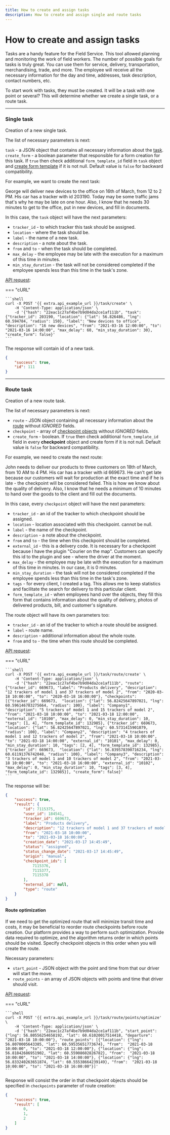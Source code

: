 ```yaml
---
title: How to create and assign tasks
description: How to create and assign single and route tasks
---
```


# How to create and assign tasks

Tasks are a handy feature for the Field Service. This tool allowed planning and monitoring the work of field workers. The number of possible goals for tasks is truly great. You can use them for service, delivery, transportation,
merchandising, trade, and more. The employee will receive all the necessary information for the day and time, addresses,
task description, contact numbers, etc.

To start work with tasks, they must be created. It will be a task with one point or several? This will determine whether
we create a single task, or a route task.

<hr>

### Single task

Creation of a new single task.

The list of necessary parameters is next:

`task` - a JSON object that contains all necessary information about the [task](../resources/field_service/task/index.md#task-object).
`create_form` - a boolean parameter that responsible for a form creation for this task.  If `true` then check additional `form_template_id` field in `task` object and [create form template](../resources/field_service/form/template.md#create) if it is not null. Default value is `false` for backward compatibility.

For example, we want to create the next task:

George will deliver new devices to the office on 16th of March, from 12 to 2 PM. His car has a tracker with id 203190.
Today may be some traffic jams that's why he may be late on one hour. Also, I know that he needs 30 minutes to get to the 
office, put in new devices, and fill in documents.

In this case, the `task` object will have the next parameters:

* `tracker_id` - to which tracker this task should be assigned.
* `location` - where the task should be.
* `label` - the name of a new task.
* `description` - a note about the task.
* `from` and `to` - when the task should be completed.
* `max_delay` - the employee may be late with the execution for a maximum of this time in minutes.
* `min_stay_duration` - the task will not be considered completed if the employee spends less than this time in the task's zone.

[API request](../resources/field_service/task/index.md#create):

=== "cURL"

    ```shell
    curl -X POST '{{ extra.api_example_url }}/task/create' \
        -H 'Content-Type: application/json' \ 
        -d '{"hash": "22eac1c27af4be7b9d04da2ce1af111b", "task": {"tracker_id": 203190, "location": {"lat": 56.826486, "lng": 60.594784, "radius": 150}, "label": "New devices to office", "description": "16 new devices", "from": "2021-03-16 12:00:00", "to": "2021-03-16 14:00:00", "max_delay": 60, "min_stay_duration": 30}, "create_form": false}'
    ```

The response will contain id of a new task.

```json
{
    "success": true,
    "id": 111
}
```

<hr>

### Route task

Creation of a new route task.

The list of necessary parameters is next:

* `route` - JSON object containing all necessary information about the [route](../resources/field_service/task/route/index.md#route-object) without *IGNORED* fields.
* `checkpoint` - array of [checkpoint objects](../resources/field_service/task/checkpoint.md#checkpoint-object) without *IGNORED* fields.
* `create_form` - boolean. If `true` then check additional `form_template_id` field in every **checkpoint** object and create form if it is not null. Default value is `false` for backward compatibility.

For example, we need to create the next route:

John needs to deliver our products to three customers on 18th of March, from 10 AM to 4 PM. His car has a tracker with
id 669673. He can't get late because our customers will wait for production at the exact time and if he is late - the checkpoint
will be considered failed. This is how we know about the quality of delivery. Also, I know that he needs a minimum of 10 minutes
to hand over the goods to the client and fill out the documents.

In this case, every `checkpoint` object will have the next parameters:

* `tracker_id` - an id of the tracker to which checkpoint should be assigned.
* `location` - location associated with this checkpoint. cannot be null.
* `label` - the name of the checkpoint.
* `description` - a note about the checkpoint.
* `from` and `to` - the time when this checkpoint should be completed.
* `external_id` - this is a delivery code. It is necessary for a checkpoint because I have the plugin "Courier on the map".
  Customers can specify this id to the plugin and see - where the driver at the moment.
* `max_delay` - the employee may be late with the execution for a maximum of this time in minutes. In our case, it is 0 minutes.
* `min_stay_duration` - the task will not be considered completed if the employee spends less than this time in the task's zone.
* `tags` - for every client, I created a tag. This allows me to keep statistics and facilitate the search for delivery to
  this particular client.
* `form_template_id` - when employees hand over the objects, they fill this form that contains information about the quality
  of delivery, photos of delivered products, bill, and customer's signature.
  
The route object will have its own parameters too:

* `tracker_id` - an id of the tracker to which a route should be assigned.
* `label` - route name.
* `description` - additional information about the whole route.
* `from` and `to` - the time when this route should be completed.

[API request](../resources/field_service/task/route/index.md#create):

=== "cURL"

    ```shell
    curl -X POST '{{ extra.api_example_url }}/task/route/create' \
        -H 'Content-Type: application/json' \ 
        -d '{"hash": "22eac1c27af4be7b9d04da2ce1af111b", "route": {"tracker_id": 669673, "label": "Products delivery", "description": "12 trackers of model 1 and 37 trackers of model 2", "from": "2020-03-18 10:00:00", "to": "2020-03-18 16:00:00"}, "checkpoints": [{"tracker_id": 669673,  "location": {"lat": 56.82425647897021, "lng": 60.596146783275664, "radius": 100}, "label": "Company1", "description": "5 trackers of model 1 and 15 trackers of model 2", "from": "2021-03-18 10:00:00", "to": "2021-03-18 12:00:00", "external_id": "10100", "max_delay": 0, "min_stay_duration": 10, "tags": [1, 4], "form_template_id": 132985}, {"tracker_id": 669673,  "location": {"lat": 56.82425647897021, "lng": 60.5731415901079, "radius": 100}, "label": "Company2", "description": "4 trackers of model 1 and 12 trackers of model 2", "from": "2021-03-18 10:00:00", "to": "2021-03-18 14:00:00", "external_id": "10101", "max_delay": 0, "min_stay_duration": 10, "tags": [2, 4], "form_template_id": 132985}, {"tracker_id": 669673,  "location": {"lat": 56.839578390716234, "lng": 60.61191376742048, "radius": 100}, "label": "Company3", "description": "3 trackers of model 1 and 10 trackers of model 2", "from": "2021-03-18 10:00:00", "to": "2021-03-18 16:00:00", "external_id": "10102", "max_delay": 0, "min_stay_duration": 10, "tags": [3, 4], "form_template_id": 132985}], "create_form": false}'
    ```

The response will be:

```json
{
    "success": true,
    "result": {
        "id": 7115375,
        "user_id": 184541,
        "tracker_id": 669673,
        "label": "Products delivery",
        "description": "12 trackers of model 1 and 37 trackers of model 2",
        "from": "2021-03-18 10:00:00",
        "to": "2021-03-18 16:00:00",
        "creation_date": "2021-03-17 14:45:49",
        "status": "assigned",
        "status_change_date": "2021-03-17 14:45:49",
        "origin": "manual",
        "checkpoint_ids": [
            7115376,
            7115377,
            7115378
        ],
        "external_id": null,
        "type": "route"
    }
}
```

#### Route optimization

If we need to get the optimized route that will minimize transit time and costs, it may be beneficial to reorder route checkpoints
before route creation. Our platform provides a way to perform such optimization. Provide data required to optimize, and the 
algorithm returns order in which points should be visited. Specify checkpoint objects in this order when you will create
the route.

Necessary parameters:

* `start_point` - JSON object with the point and time from that our driver will start the move.
* `route_points` - an array of JSON objects with points and time that driver should visit.

[API request](../resources/field_service/task/route/optimize.md#optimize):

=== "cURL"

    ```shell
    curl -X POST '{{ extra.api_example_url }}/task/route/points/optimize' \
        -H 'Content-Type: application/json' \ 
        -d '{"hash": "22eac1c27af4be7b9d04da2ce1af111b", "start_point": {"lng": 56.80556254658192, "lat": 60.61020017514418, "departure":  "2021-03-18 10:00:00"}, "route_points": [{"location": {"lng": 56.8070005643385, "lat": 60.59535651773674}, "from":  "2021-03-18 10:00:00", "to": "2021-03-18 12:00:00"}, {"location": {"lng": 56.81842686951902, "lat": 60.55908602826782}, "from":  "2021-03-18 10:00:00", "to": "2021-03-18 14:00:00"}, {"location": {"lng": 56.833240263651874, "lat": 60.55538664239149}, "from":  "2021-03-18 10:00:00", "to": "2021-03-18 16:00:00"}]'
    ```

Response will consist the order in that checkpoint objects should be specified in `checkpoints` parameter of route creation:

```json
{
    "success": true,
    "result": [
        0,
        1,
        2
    ]
}
```
